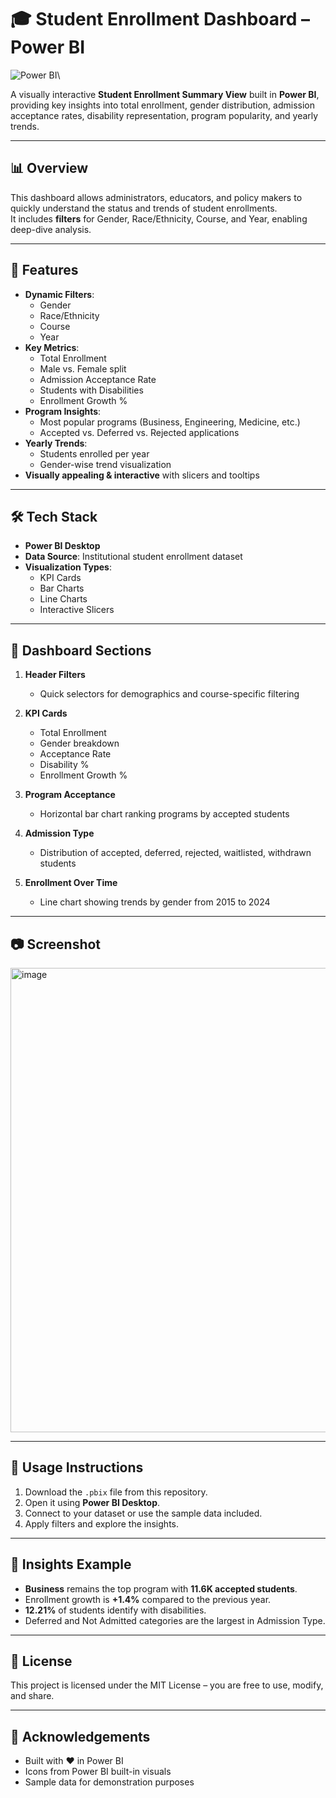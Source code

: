 # 🎓 Student Enrollment Dashboard – Power BI
![Power BI](https://img.shields.io/badge/Power%20BI-Dashboard-F2C811?logo=power-bi&logoColor=white)\

A visually interactive **Student Enrollment Summary View** built in **Power BI**, providing key insights into total enrollment, gender distribution, admission acceptance rates, disability representation, program popularity, and yearly trends.


---

## 📊 Overview

This dashboard allows administrators, educators, and policy makers to quickly understand the status and trends of student enrollments.  
It includes **filters** for Gender, Race/Ethnicity, Course, and Year, enabling deep-dive analysis.

---

## 🚀 Features

- **Dynamic Filters**:
  - Gender
  - Race/Ethnicity
  - Course
  - Year
- **Key Metrics**:
  - Total Enrollment
  - Male vs. Female split
  - Admission Acceptance Rate
  - Students with Disabilities
  - Enrollment Growth %
- **Program Insights**:
  - Most popular programs (Business, Engineering, Medicine, etc.)
  - Accepted vs. Deferred vs. Rejected applications
- **Yearly Trends**:
  - Students enrolled per year
  - Gender-wise trend visualization
- **Visually appealing & interactive** with slicers and tooltips

---

## 🛠️ Tech Stack

- **Power BI Desktop**
- **Data Source**: Institutional student enrollment dataset
- **Visualization Types**:
  - KPI Cards
  - Bar Charts
  - Line Charts
  - Interactive Slicers

---

## 📂 Dashboard Sections

1. **Header Filters**
   - Quick selectors for demographics and course-specific filtering

2. **KPI Cards**
   - Total Enrollment
   - Gender breakdown
   - Acceptance Rate
   - Disability %  
   - Enrollment Growth %

3. **Program Acceptance**
   - Horizontal bar chart ranking programs by accepted students

4. **Admission Type**
   - Distribution of accepted, deferred, rejected, waitlisted, withdrawn students

5. **Enrollment Over Time**
   - Line chart showing trends by gender from 2015 to 2024

---

## 📷 Screenshot

<img width="1304" height="743" alt="image" src="https://github.com/user-attachments/assets/90a3548a-2987-411e-8e4d-d7debd563ac9" />


---

## 📌 Usage Instructions

1. Download the `.pbix` file from this repository.
2. Open it using **Power BI Desktop**.
3. Connect to your dataset or use the sample data included.
4. Apply filters and explore the insights.

---

## 📝 Insights Example

- **Business** remains the top program with **11.6K accepted students**.
- Enrollment growth is **+1.4%** compared to the previous year.
- **12.21%** of students identify with disabilities.
- Deferred and Not Admitted categories are the largest in Admission Type.

---

## 📄 License

This project is licensed under the MIT License – you are free to use, modify, and share.

---

## 🙌 Acknowledgements

- Built with ❤️ in Power BI
- Icons from Power BI built-in visuals
- Sample data for demonstration purposes
